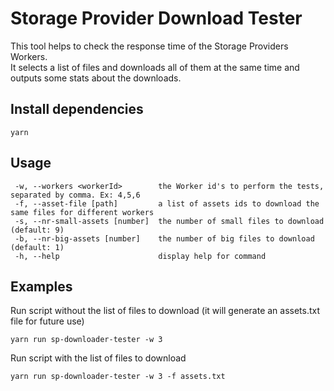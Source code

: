 # Storage Provider Download Tester
This tool helps to check the response time of the Storage Providers Workers.  
It selects a list of files and downloads all of them at the same time and outputs some stats about the downloads. 

## Install dependencies
 ```
 yarn 
 ```

## Usage
 ```
  -w, --workers <workerId>        the Worker id's to perform the tests, separated by comma. Ex: 4,5,6
  -f, --asset-file [path]         a list of assets ids to download the same files for different workers
  -s, --nr-small-assets [number]  the number of small files to download (default: 9)
  -b, --nr-big-assets [number]    the number of big files to download (default: 1)
  -h, --help                      display help for command
 ```

## Examples
Run script without the list of files to download (it will generate an assets.txt file for future use)
 ```
yarn run sp-downloader-tester -w 3
```
Run script with the list of files to download
```
yarn run sp-downloader-tester -w 3 -f assets.txt
```

